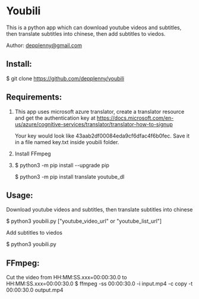 # Youbili

This is a python app which can download youtube videos and subtitles, then translate subtitles into chinese, then add subtitles to viedos.

Author: depplenny@gmail.com

## Install:

$ git clone https://github.com/depplenny/youbili

## Requirements:

1. This app uses microsoft azure translator, create a translator resource and get the authentication key at 
   https://docs.microsoft.com/en-us/azure/cognitive-services/translator/translator-how-to-signup
   
   Your key would look like 43aab2df00084eda9cf6dfac4f6b0fec. Save it in a file named key.txt inside youbili folder.

2. Install FFmpeg

3. $ python3 -m pip install --upgrade pip

   $ python3 -m pip install translate youtube_dl

## Usage:

Download youtube videos and subtitles, then translate subtitles into chinese

$ python3 youbili.py ["youtube_video_url" or "youtube_list_url"] 

Add subtitles to viedos

$ python3 youbili.py

## FFmpeg:
Cut the video from HH:MM:SS.xxx=00:00:30.0 to HH:MM:SS.xxx=00:00:30.0
$ ffmpeg -ss 00:00:30.0 -i input.mp4 -c copy -t 00:00:30.0 output.mp4




